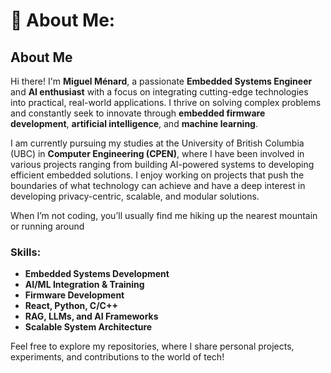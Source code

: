 # 💫 About Me:
## About Me

Hi there! I'm **Miguel Ménard**, a passionate **Embedded Systems Engineer** and **AI enthusiast** with a focus on integrating cutting-edge technologies into practical, real-world applications. I thrive on solving complex problems and constantly seek to innovate through **embedded firmware development**, **artificial intelligence**, and **machine learning**.

I am currently pursuing my studies at the University of British Columbia (UBC) in **Computer Engineering (CPEN)**, where I have been involved in various projects ranging from building AI-powered systems to developing efficient embedded solutions. I enjoy working on projects that push the boundaries of what technology can achieve and have a deep interest in developing privacy-centric, scalable, and modular solutions.

When I’m not coding, you’ll usually find me hiking up the nearest mountain or running around

### Skills:
- **Embedded Systems Development**
- **AI/ML Integration & Training**
- **Firmware Development**
- **React, Python, C/C++**
- **RAG, LLMs, and AI Frameworks**
- **Scalable System Architecture**

Feel free to explore my repositories, where I share personal projects, experiments, and contributions to the world of tech!
